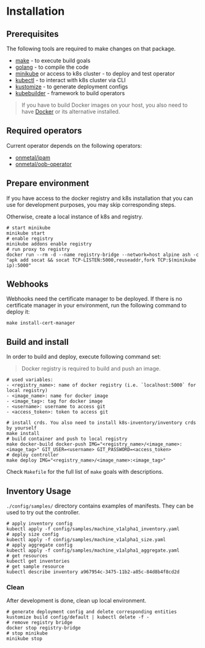 # Installation

## Prerequisites
The following tools are required to make changes on that package.

- [make](https://www.gnu.org/software/make/) - to execute build goals
- [golang](https://golang.org/) - to compile the code
- [minikube](https://minikube.sigs.k8s.io/) or access to k8s cluster - to deploy and test operator
- [kubectl](https://kubernetes.io/docs/tasks/tools/install-kubectl/) - to interact with k8s cluster via CLI
- [kustomize](https://kustomize.io/) - to generate deployment configs
- [kubebuilder](https://book.kubebuilder.io) - framework to build operators

 > If you have to build Docker images on your host,
you also need to have [Docker](https://www.docker.com/) or its alternative installed.

## Required operators
Current operator depends on the following operators:
- [onmetal/ipam](https://github.com/onmetal/ipam)
- [onmetal/oob-operator](https://github.com/onmetal/oob-operator)


## Prepare environment
If you have access to the docker registry and k8s installation that you can use for development purposes, you may skip corresponding steps. 

Otherwise, create a local instance of k8s and registry.

    # start minikube
    minikube start
    # enable registry
    minikube addons enable registry
    # run proxy to registry
    docker run --rm -d --name registry-bridge --network=host alpine ash -c "apk add socat && socat TCP-LISTEN:5000,reuseaddr,fork TCP:$(minikube ip):5000"

## Webhooks
Webhooks need the certificate manager to be deployed. If there is no certificate manager in your environment, run the following 
command to deploy it:

    make install-cert-manager

## Build and install
In order to build and deploy, execute following command set:

> Docker registry is required to build and push an image.

    # used variables:
    - <registry_name>: name of docker registry (i.e. `localhost:5000` for local registry)
    - <image_name>: name for docker image
    - <image_tag>: tag for docker image
    - <username>: username to access git
    - <access_token>: token to access git
    
    # install crds. You also need to install k8s-inventory/inventory crds by yourself
    make install
    # build container and push to local registry
    make docker-build docker-push IMG="<registry_name>/<image_name>:<image_tag>" GIT_USER=<username> GIT_PASSWORD=<access_token>
    # deploy controller
    make deploy IMG="<registry_name>/<image_name>:<image_tag>"

Check `Makefile` for the full list of `make` goals with descriptions.

## Inventory Usage

`./config/samples/` directory contains examples of manifests. They can be used to try out the controller.

    # apply inventory config
    kubectl apply -f config/samples/machine_v1alpha1_inventory.yaml
    # apply size config
    kubectl apply -f config/samples/machine_v1alpha1_size.yaml
    # apply aggregate config
    kubectl apply -f config/samples/machine_v1alpha1_aggregate.yaml
    # get resources
    kubectl get inventories
    # get sample resource
    kubectl describe inventory a967954c-3475-11b2-a85c-84d8b4f8cd2d

### Clean

After development is done, clean up local environment.

    # generate deployment config and delete corresponding entities
    kustomize build config/default | kubectl delete -f -
    # remove registry bridge
    docker stop registry-bridge
    # stop minikube
    minikube stop